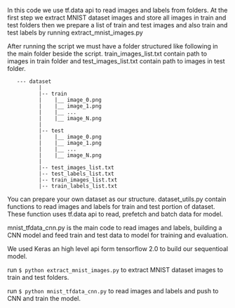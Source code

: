 In this code we use tf.data api to read images and labels from folders. 
At the first step we extract MNIST dataset images and store all images in train and test 
folders then we prepare a list of train and test images and also train and test labels by
running extract_mnist_images.py 

After running the script we must have a folder structured like following in the main 
folder beside the script. train_images_list.txt contain path to images in train folder and 
test_images_list.txt contain path to images in test folder.

       --- dataset
              |
              |-- train
              |    |__ image_0.png
              |    |__ image_1.png
              |    |__ ...
              |    |__ image_N.png
              |
              |-- test
              |    |__ image_0.png
              |    |__ image_1.png
              |    |__ ...
              |    |__ image_N.png
              |
              |-- test_images_list.txt
              |-- test_labels_list.txt
              |-- train_images_list.txt
              |-- train_labels_list.txt

You can prepare your own dataset as our structure. 
dataset_utils.py contain functions to read images and labels for train and test portion of
dataset. These function uses tf.data api to read, prefetch and batch data for model.

mnist_tfdata_cnn.py is the main code to read images and labels, building a CNN model and feed 
train and test data to model for training and evaluation. 

We used Keras an high level api form tensorflow 2.0 to build our sequentioal model.
    
run `$ python extract_mnist_images.py`        to extract MNIST dataset images to train and test folders.

run `$ python mnist_tfdata_cnn.py`            to read images and labels and push to CNN and train the model.


